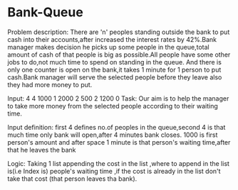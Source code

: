 # Bank-Queue
Problem description:
            There are 'n' peoples standing outside the bank to put cash into their accounts,after increased the interest rates by 42%.Bank manager makes decision he picks up some people in the queue,total amount of cash of that people is big as possible.All people have some other jobs to do,not much time to spend on standing in the queue.
            And there is only one counter is open on the bank,it takes 1 minute for 1 person to put cash.Bank manager will serve the selected people before they leave also they had more money to put.
      
Input:
4 4
1000 1
2000 2
500 2
1200 0
Task:
      Our aim is to help the manager to take more money from the selected people according to their waiting time.
  
Input definition:
            first 4 defines no.of peoples in the queue,second 4 is that much time only bank will open,after 4 minutes bank closes.
            1000 is first person's amount and after space 1 minute is that person's waiting time,after that he leaves the bank
            
 Logic:
          Taking 1 list appending the cost in the list ,where to append in the list is(i.e Index is) people's waiting time ,if the cost is already in the list don't take that cost (that person leaves tha bank).
                      
            
